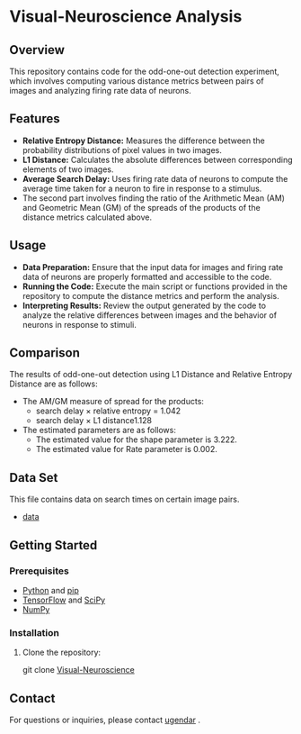 # Visual-Neuroscience Analysis

## Overview
This repository contains code for the odd-one-out detection experiment, which involves computing various distance metrics between pairs of images and analyzing firing rate data of neurons.

## Features
- **Relative Entropy Distance:** Measures the difference between the probability distributions of pixel values in two images.
- **L1 Distance:** Calculates the absolute differences between corresponding elements of two images.
- **Average Search Delay:** Uses firing rate data of neurons to compute the average time taken for a neuron to fire in response to a stimulus.
- The second part involves finding the ratio of the Arithmetic Mean (AM) and Geometric Mean (GM) of the spreads of the products of the distance metrics calculated above.


## Usage
- **Data Preparation:** Ensure that the input data for images and firing rate data of neurons are properly formatted and accessible to the code.
- **Running the Code:** Execute the main script or functions provided in the repository to compute the distance metrics and perform the analysis.
- **Interpreting Results:** Review the output generated by the code to analyze the relative differences between images and the behavior of neurons in response to stimuli.


## Comparison
The results of odd-one-out detection using L1 Distance and Relative Entropy Distance are as follows:
- The AM/GM measure of spread for the products:
    -  search delay × relative entropy = 1.042
    -  search delay × L1 distance1.128
- The estimated parameters are as follows:
    - The estimated value for the shape parameter is 3.222.
    - The estimated value for Rate parameter is 0.002.  
  
## Data Set
This file contains data on search times on certain image pairs.
- [data](https://ece.iisc.ac.in/~rajeshs/E0259/02_data_visual_neuroscience_searchtimes.csv)



## Getting Started

### Prerequisites

- [Python](https://www.python.org/) and [pip](https://pip.pypa.io/)
- [TensorFlow](https://www.tensorflow.org/) and [SciPy](https://scipy.org/)
- [NumPy](https://numpy.org/) 

### Installation

1. Clone the repository:

   git clone [Visual-Neuroscience](https://github.com/ugendar07/Visual-Neuroscience.git)


## Contact
For questions or inquiries, please contact [ugendar](mailto:ugendar07@gmail.com) .
